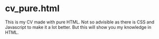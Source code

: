 # cv_pure.html
This is my CV made with pure HTML. Not so advisible as there is CSS and Javascript to make it a lot better. 
But this will show you my knowledge in HTML.
